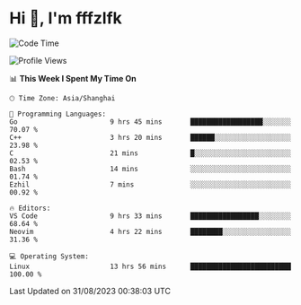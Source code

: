 # Hi 👋, I'm fffzlfk

<!--START_SECTION:waka-->
![Code Time](http://img.shields.io/badge/Code%20Time-377%20hrs%2055%20mins-blue)

![Profile Views](http://img.shields.io/badge/Profile%20Views-0-blue)

📊 **This Week I Spent My Time On** 

```text
🕑︎ Time Zone: Asia/Shanghai

💬 Programming Languages: 
Go                       9 hrs 45 mins       ██████████████████░░░░░░░   70.07 % 
C++                      3 hrs 20 mins       ██████░░░░░░░░░░░░░░░░░░░   23.98 % 
C                        21 mins             █░░░░░░░░░░░░░░░░░░░░░░░░   02.53 % 
Bash                     14 mins             ░░░░░░░░░░░░░░░░░░░░░░░░░   01.74 % 
Ezhil                    7 mins              ░░░░░░░░░░░░░░░░░░░░░░░░░   00.92 % 

🔥 Editors: 
VS Code                  9 hrs 33 mins       █████████████████░░░░░░░░   68.64 % 
Neovim                   4 hrs 22 mins       ████████░░░░░░░░░░░░░░░░░   31.36 % 

💻 Operating System: 
Linux                    13 hrs 56 mins      █████████████████████████   100.00 % 
```


 Last Updated on 31/08/2023 00:38:03 UTC
<!--END_SECTION:waka-->
